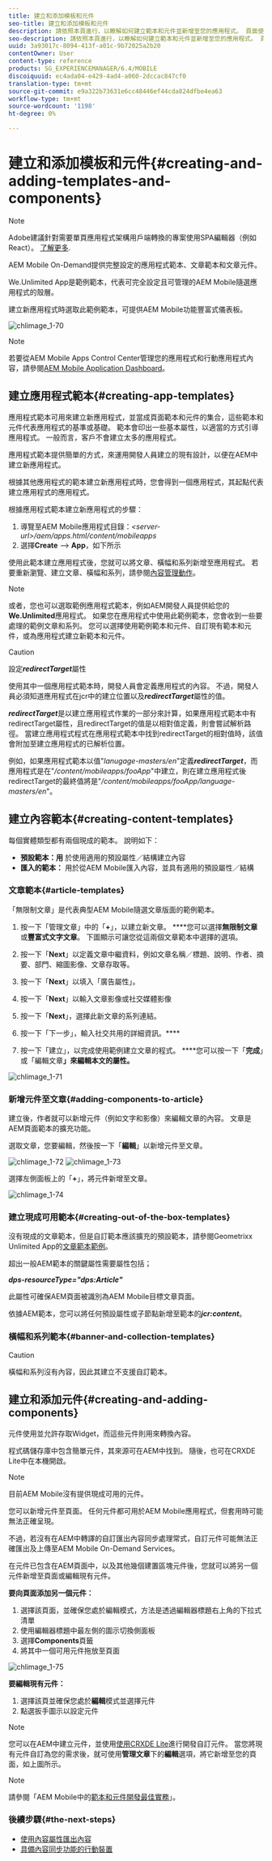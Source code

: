 ```yaml
---
title: 建立和添加模板和元件
seo-title: 建立和添加模板和元件
description: 請依照本頁進行，以瞭解如何建立範本和元件並新增至您的應用程式。 頁面使用Geometrixx Unlimited App作為包含範例應用程式範本和頁面範本的應用程式。
seo-description: 請依照本頁進行，以瞭解如何建立範本和元件並新增至您的應用程式。 頁面使用Geometrixx Unlimited App作為包含範例應用程式範本和頁面範本的應用程式。
uuid: 3a93017c-8094-413f-a01c-9b72025a2b20
contentOwner: User
content-type: reference
products: SG_EXPERIENCEMANAGER/6.4/MOBILE
discoiquuid: ec4ada04-e429-4ad4-a060-2dccac847cf0
translation-type: tm+mt
source-git-commit: e9a322b73631e6cc48446ef44cda824dfbe4ea63
workflow-type: tm+mt
source-wordcount: '1198'
ht-degree: 0%

---
```



# 建立和添加模板和元件{#creating-and-adding-templates-and-components}

>[!NOTE]
>
>Adobe建議針對需要單頁應用程式架構用戶端轉換的專案使用SPA編輯器（例如React）。 [了解更多](/help/sites-developing/spa-overview.md).

AEM Mobile On-Demand提供完整設定的應用程式範本、文章範本和文章元件。

We.Unlimited App是範例範本，代表可完全設定且可管理的AEM Mobile隨選應用程式的殼層。

建立新應用程式時選取此範例範本，可提供AEM Mobile功能豐富式儀表板。

![chlimage_1-70](assets/chlimage_1-70.png)

>[!NOTE]
>
>若要從AEM Mobile Apps Control Center管理您的應用程式和行動應用程式內容，請參閱[AEM Mobile Application Dashboard](/help/mobile/mobile-apps-ondemand-application-dashboard.md)。

## 建立應用程式範本{#creating-app-templates}

應用程式範本可用來建立新應用程式，並當成頁面範本和元件的集合，這些範本和元件代表應用程式的基準或基礎。 範本會印出一些基本屬性，以適當的方式引導應用程式。 一般而言，客戶不會建立太多的應用程式。

應用程式範本提供簡單的方式，來運用開發人員建立的現有設計，以便在AEM中建立新應用程式。

根據其他應用程式的範本建立新應用程式時，您會得到一個應用程式，其起點代表建立應用程式的應用程式。

根據應用程式範本建立新應用程式的步驟：

1. 導覽至AEM Mobile應用程式目錄：*&lt;server-url>/aem/apps.html/content/mobileapps*
1. 選擇&#x200B;**Create** —> **App**，如下所示

使用此範本建立應用程式後，您就可以將文章、橫幅和系列新增至應用程式。 若要重新瀏覽、建立文章、橫幅和系列，請參閱[內容管理動作](/help/mobile/mobile-apps-ondemand-manage-content-ondemand.md)。

>[!NOTE]
>
>或者，您也可以選取範例應用程式範本，例如AEM開發人員提供給您的&#x200B;**We.Unlimited**&#x200B;應用程式。 如果您在應用程式中使用此範例範本，您會收到一些要處理的範例文章和系列。 您可以選擇使用範例範本和元件、自訂現有範本和元件，或為應用程式建立新範本和元件。

>[!CAUTION]
>
>設定&#x200B;***redirectTarget***&#x200B;屬性
>
>使用其中一個應用程式範本時，開發人員會定義應用程式的內容。 不過，開發人員必須知道應用程式在jcr中的建立位置以及&#x200B;***redirectTarget***&#x200B;屬性的值。
>
>***redirectTarget***&#x200B;是以建立應用程式作業的一部分來計算，如果應用程式範本中有redirectTarget屬性，且redirectTarget的值是以相對值定義，則會嘗試解析路徑。 當建立應用程式程式在應用程式範本中找到redirectTarget的相對值時，該值會附加至建立應用程式的已解析位置。
>
>例如，如果應用程式範本以值&quot;*lanugage-masters/en*&quot;定義&#x200B;***redirectTarget***，而應用程式是在&quot;*/content/mobileapps/fooApp*&quot;中建立，則在建立應用程式後redirectTarget的最終值將是&quot;*/content/mobileapps/fooApp/language-masters/en*&quot;。


## 建立內容範本{#creating-content-templates}

每個實體類型都有兩個現成的範本。 說明如下：

* **預設範本：用** 於使用適用的預設屬性／結構建立內容
* **匯入的範本：** 用於從AEM Mobile匯入內容，並具有適用的預設屬性／結構

### 文章範本{#article-templates}

「無限制文章」是代表典型AEM Mobile隨選文章版面的範例範本。

1. 按一下「管理文章」中的「**+**」，以建立新文章。 ****&#x200B;您可以選擇&#x200B;**無限制文章**&#x200B;或&#x200B;**豐富式文字文章**。 下圖顯示可讓您從這兩個文章範本中選擇的選項。

1. 按一下「**Next**」以定義文章中繼資料，例如文章名稱／標題、說明、作者、摘要、部門、縮圖影像、文章存取等。
1. 按一下「**Next**」以填入「廣告屬性」。
1. 按一下「**Next**」以輸入文章影像或社交媒體影像
1. 按一下「**Next**」，選擇此新文章的系列連結。
1. 按一下「下一步」，輸入社交共用的詳細資訊。****
1. 按一下「建立」，以完成使用範例建立文章的程式。 ****&#x200B;您可以按一下「**完成**」或「編輯文章&#x200B;**」來編輯本文的屬性。**

![chlimage_1-71](assets/chlimage_1-71.png)

### 新增元件至文章{#adding-components-to-article}

建立後，作者就可以新增元件（例如文字和影像）來編輯文章的內容。 文章是AEM頁面範本的擴充功能。

選取文章，您要編輯，然後按一下「**編輯**」以新增元件至文章。

![chlimage_1-72](assets/chlimage_1-72.png) ![chlimage_1-73](assets/chlimage_1-73.png)

選擇左側面板上的「**+**」，將元件新增至文章。

![chlimage_1-74](assets/chlimage_1-74.png)

### 建立現成可用範本{#creating-out-of-the-box-templates}

沒有現成的文章範本，但是自訂範本應該擴充的預設範本，請參閱Geometrixx Unlimited App的[文章範本範例](http://localhost:4502/crx/de/index.jsp#/apps/geometrixx-unlimited-app/templates/article)。

超出一般AEM範本的關鍵屬性需要屬性包括；

***dps-resourceType=&quot;dps:Article&quot;***

此屬性可確保AEM頁面被識別為AEM Mobile目標文章頁面。

依據AEM範本，您可以將任何預設屬性或子節點新增至範本的&#x200B;***jcr:content***。

### 橫幅和系列範本{#banner-and-collection-templates}

>[!CAUTION]
>
>橫幅和系列沒有內容，因此其建立不支援自訂範本。

## 建立和添加元件{#creating-and-adding-components}

元件使用並允許存取Widget，而這些元件則用來轉換內容。

程式碼儲存庫中包含簡單元件，其來源可在AEM中找到。 隨後，也可在CRXDE Lite中在本機開啟。

>[!NOTE]
>
>目前AEM Mobile沒有提供現成可用的元件。


您可以新增元件至頁面。 任何元件都可用於AEM Mobile應用程式，但套用時可能無法正確呈現。

不過，若沒有在AEM中轉譯的自訂匯出內容同步處理常式，自訂元件可能無法正確匯出及上傳至AEM Mobile On-Demand Services。

在元件已包含在AEM頁面中，以及其他幾個建置區塊元件後，您就可以將另一個元件新增至頁面或編輯現有元件。

**要向頁面添加另一個元件：**

1. 選擇該頁面，並確保您處於編輯模式，方法是透過編輯器標題右上角的下拉式清單
1. 使用編輯器標題中最左側的圖示切換側面板
1. 選擇&#x200B;**Components**&#x200B;頁籤
1. 將其中一個可用元件拖放至頁面

![chlimage_1-75](assets/chlimage_1-75.png)

**要編輯現有元件：**

1. 選擇該頁並確保您處於&#x200B;**編輯**&#x200B;模式並選擇元件
1. 點選扳手圖示以設定元件

>[!NOTE]
>
>您可以在AEM中建立元件，並使用[使用CRXDE Lite](/help/sites-developing/developing-with-crxde-lite.md)進行開發自訂元件。 當您將現有元件自訂為您的需求後，就可使用&#x200B;**管理文章**&#x200B;下的&#x200B;**編輯**&#x200B;選項，將它新增至您的頁面，如上圖所示。

>[!NOTE]
>
>請參閱「AEM Mobile中的[範本和元件開發最佳實務](/help/mobile/best-practices-aem-mobile.md)」。

### 後續步驟{#the-next-steps}

* [使用內容屬性匯出內容](/help/mobile/on-demand-content-properties-exporting.md)
* [具備內容同步功能的行動裝置](/help/mobile/mobile-ondemand-contentsync.md)